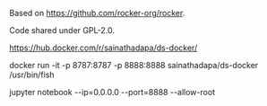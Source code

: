 Based on https://github.com/rocker-org/rocker.

Code shared under GPL-2.0.

https://hub.docker.com/r/sainathadapa/ds-docker/

docker run -it -p 8787:8787 -p 8888:8888 sainathadapa/ds-docker /usr/bin/fish

jupyter notebook --ip=0.0.0.0 --port=8888 --allow-root
